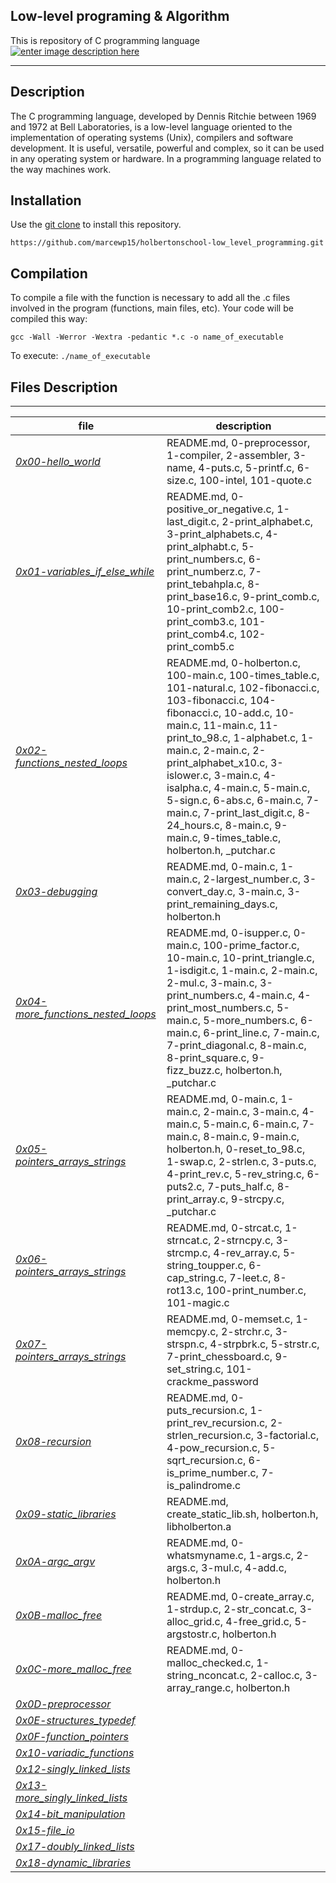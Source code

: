 ## Low-level programing & Algorithm

This is repository of C programming language
[
![enter image description here](https://lh3.googleusercontent.com/VTMD5S_qt7TvEmdg_C2IkEMDdVmKlBSLRKfE7qozsM0nvPdIpn58CGEaKaAbbWQIAVOFgbJNl5k "readme")](https://github.com/marcewp15/holbertonschool-low_level_programming#)

--------------------------------------------
## Description
The C programming language, developed by Dennis Ritchie between 1969 and 1972 at Bell Laboratories, is a low-level language oriented to the implementation of operating systems (Unix), compilers and software development. It is useful, versatile, powerful and complex, so it can be used in any operating system or hardware.
In a programming language related to the way machines work.

## Installation

Use the  [git clone](https://github.com/marcewp15/holbertonschool-low_level_programming)  to install this repository.

```
https://github.com/marcewp15/holbertonschool-low_level_programming.git
```

## **Compilation**

To compile a file with the function is necessary to add all the .c files involved in the program (functions, main files, etc). Your code will be compiled this way:

```
gcc -Wall -Werror -Wextra -pedantic *.c -o name_of_executable

```

To execute:  `./name_of_executable`



## Files Description
--------------------------------------
|file|description|
|--|--|
|*[0x00-hello_world](https://github.com/marcewp15/holbertonschool-low_level_programming/tree/master/0x00-hello_world "0x00-hello_world")*|README.md, 0-preprocessor, 1-compiler, 2-assembler, 3-name, 4-puts.c, 5-printf.c, 6-size.c, 100-intel, 101-quote.c|
|*[0x01-variables_if_else_while](https://github.com/marcewp15/holbertonschool-low_level_programming/tree/master/0x01-variables_if_else_while "0x01-variables_if_else_while")*|README.md, 0-positive_or_negative.c, 1-last_digit.c, 2-print_alphabet.c, 3-print_alphabets.c, 4-print_alphabt.c, 5-print_numbers.c, 6-print_numberz.c, 7-print_tebahpla.c, 8-print_base16.c, 9-print_comb.c, 10-print_comb2.c, 100-print_comb3.c, 101-print_comb4.c, 102-print_comb5.c|
|*[0x02-functions_nested_loops](https://github.com/marcewp15/holbertonschool-low_level_programming/tree/master/0x02-functions_nested_loops "0x02-functions_nested_loops")*|README.md, 0-holberton.c, 100-main.c, 100-times_table.c, 101-natural.c, 102-fibonacci.c, 103-fibonacci.c, 104-fibonacci.c, 10-add.c, 10-main.c, 11-main.c, 11-print_to_98.c, 1-alphabet.c, 1-main.c, 2-main.c, 2-print_alphabet_x10.c, 3-islower.c, 3-main.c, 4-isalpha.c, 4-main.c, 5-main.c, 5-sign.c, 6-abs.c, 6-main.c, 7-main.c, 7-print_last_digit.c, 8-24_hours.c, 8-main.c, 9-main.c, 9-times_table.c, holberton.h, _putchar.c|
|*[0x03-debugging](https://github.com/marcewp15/holbertonschool-low_level_programming/tree/master/0x03-debugging "0x03-debugging")*|README.md, 0-main.c, 1-main.c, 2-largest_number.c, 3-convert_day.c, 3-main.c, 3-print_remaining_days.c, holberton.h|
|*[0x04-more_functions_nested_loops](https://github.com/marcewp15/holbertonschool-low_level_programming/tree/master/0x04-more_functions_nested_loops "0x04-more_functions_nested_loops")*|README.md, 0-isupper.c, 0-main.c, 100-prime_factor.c, 10-main.c, 10-print_triangle.c, 1-isdigit.c, 1-main.c, 2-main.c, 2-mul.c, 3-main.c, 3-print_numbers.c, 4-main.c, 4-print_most_numbers.c, 5-main.c, 5-more_numbers.c, 6-main.c, 6-print_line.c, 7-main.c, 7-print_diagonal.c, 8-main.c, 8-print_square.c, 9-fizz_buzz.c, holberton.h, _putchar.c|
|*[0x05-pointers_arrays_strings](https://github.com/marcewp15/holbertonschool-low_level_programming/tree/master/0x05-pointers_arrays_strings "0x05-pointers_arrays_strings")*|README.md, 0-main.c, 1-main.c, 2-main.c, 3-main.c, 4-main.c, 5-main.c, 6-main.c, 7-main.c, 8-main.c, 9-main.c, holberton.h, 0-reset_to_98.c, 1-swap.c, 2-strlen.c, 3-puts.c, 4-print_rev.c, 5-rev_string.c, 6-puts2.c, 7-puts_half.c, 8-print_array.c, 9-strcpy.c, _putchar.c|
|*[0x06-pointers_arrays_strings](https://github.com/marcewp15/holbertonschool-low_level_programming/tree/master/0x06-pointers_arrays_strings "0x06-pointers_arrays_strings")*|README.md, 0-strcat.c, 1-strncat.c, 2-strncpy.c, 3-strcmp.c, 4-rev_array.c, 5-string_toupper.c, 6-cap_string.c, 7-leet.c, 8-rot13.c, 100-print_number.c, 101-magic.c|
|*[0x07-pointers_arrays_strings](https://github.com/marcewp15/holbertonschool-low_level_programming/tree/master/0x07-pointers_arrays_strings "0x07-pointers_arrays_strings")*|README.md, 0-memset.c, 1-memcpy.c, 2-strchr.c, 3-strspn.c, 4-strpbrk.c, 5-strstr.c, 7-print_chessboard.c, 9-set_string.c, 101-crackme_password
|*[0x08-recursion](https://github.com/marcewp15/holbertonschool-low_level_programming/tree/master/0x08-recursion "0x08-recursion")*|README.md, 0-puts_recursion.c, 1-print_rev_recursion.c, 2-strlen_recursion.c, 3-factorial.c, 4-pow_recursion.c, 5-sqrt_recursion.c, 6-is_prime_number.c, 7-is_palindrome.c|
|*[0x09-static_libraries](https://github.com/marcewp15/holbertonschool-low_level_programming/tree/master/0x09-static_libraries "0x09-static_libraries")*|README.md, create_static_lib.sh, holberton.h, libholberton.a|
|*[0x0A-argc_argv](https://github.com/marcewp15/holbertonschool-low_level_programming/tree/master/0x0A-argc_argv "0x0A-argc_argv")*|README.md, 0-whatsmyname.c, 1-args.c, 2-args.c, 3-mul.c, 4-add.c, holberton.h|
|*[0x0B-malloc_free](https://github.com/marcewp15/holbertonschool-low_level_programming/tree/master/0x0B-malloc_free "0x0B-malloc_free")*|README.md, 0-create_array.c, 1-strdup.c, 2-str_concat.c, 3-alloc_grid.c, 4-free_grid.c, 5-argstostr.c, holberton.h|
|*[0x0C-more_malloc_free](https://github.com/marcewp15/holbertonschool-low_level_programming/tree/master/0x0C-more_malloc_free "0x0C-more_malloc_free")*|README.md, 0-malloc_checked.c, 1-string_nconcat.c, 2-calloc.c, 3-array_range.c, holberton.h|
|*[0x0D-preprocessor](https://github.com/marcewp15/holbertonschool-low_level_programming/tree/master/0x0D-preprocessor "0x0D-preprocessor")*||
|*[0x0E-structures_typedef](https://github.com/marcewp15/holbertonschool-low_level_programming/tree/master/0x0E-structures_typedef "0x0E-structures_typedef")*||
|*[0x0F-function_pointers](https://github.com/marcewp15/holbertonschool-low_level_programming/tree/master/0x0F-function_pointers "0x0F-function_pointers")*||
|*[0x10-variadic_functions](https://github.com/marcewp15/holbertonschool-low_level_programming/tree/master/0x10-variadic_functions "0x10-variadic_functions")*||
|*[0x12-singly_linked_lists](https://github.com/marcewp15/holbertonschool-low_level_programming/tree/master/0x12-singly_linked_lists "0x12-singly_linked_lists")*||
|*[0x13-more_singly_linked_lists](https://github.com/marcewp15/holbertonschool-low_level_programming/tree/master/0x13-more_singly_linked_lists "0x13-more_singly_linked_lists")*||
|*[0x14-bit_manipulation](https://github.com/marcewp15/holbertonschool-low_level_programming/tree/master/0x14-bit_manipulation "0x14-bit_manipulation")*||
|*[0x15-file_io](https://github.com/marcewp15/holbertonschool-low_level_programming/tree/master/0x15-file_io "0x15-file_io")*||
|*[0x17-doubly_linked_lists](https://github.com/marcewp15/holbertonschool-low_level_programming/tree/master/0x17-doubly_linked_lists "0x17-doubly_linked_lists")*||
|*[0x18-dynamic_libraries](https://github.com/marcewp15/holbertonschool-low_level_programming/tree/master/0x18-dynamic_libraries "0x18-dynamic_libraries")*||
